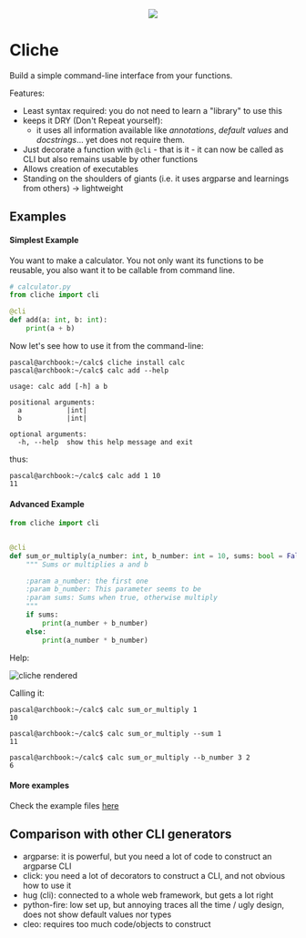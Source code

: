 <p align="center">
  <img src="./resources/logo.gif"/>
</p>

# Cliche

Build a simple command-line interface from your functions.

Features:

- Least syntax required: you do not need to learn a "library" to use this
- keeps it DRY (Don't Repeat yourself):
  - it uses all information available like *annotations*, *default values* and *docstrings*... yet does not require them.
- Just decorate a function with `@cli` - that is it - it can now be called as CLI but also remains usable by other functions
- Allows creation of executables
- Standing on the shoulders of giants (i.e. it uses argparse and learnings from others) -> lightweight

## Examples

#### Simplest Example

You want to make a calculator. You not only want its functions to be reusable, you also want it to be callable from command line.

```python
# calculator.py
from cliche import cli

@cli
def add(a: int, b: int):
    print(a + b)
```

Now let's see how to use it from the command-line:

```
pascal@archbook:~/calc$ cliche install calc
pascal@archbook:~/calc$ calc add --help

usage: calc add [-h] a b

positional arguments:
  a           |int|
  b           |int|

optional arguments:
  -h, --help  show this help message and exit
```

thus:

    pascal@archbook:~/calc$ calc add 1 10
    11

#### Advanced Example

```python
from cliche import cli


@cli
def sum_or_multiply(a_number: int, b_number: int = 10, sums: bool = False):
    """ Sums or multiplies a and b

    :param a_number: the first one
    :param b_number: This parameter seems to be
    :param sums: Sums when true, otherwise multiply
    """
    if sums:
        print(a_number + b_number)
    else:
        print(a_number * b_number)
```

Help:

![cliche rendered](./resources/cliche_rendered.png)

Calling it:

    pascal@archbook:~/calc$ calc sum_or_multiply 1
    10

    pascal@archbook:~/calc$ calc sum_or_multiply --sum 1
    11

    pascal@archbook:~/calc$ calc sum_or_multiply --b_number 3 2
    6

#### More examples

Check the example files [here](https://github.com/kootenpv/cliche/tree/master/examples)

## Comparison with other CLI generators

  - argparse: it is powerful, but you need a lot of code to construct an argparse CLI
  - click: you need a lot of decorators to construct a CLI, and not obvious how to use it
  - hug (cli): connected to a whole web framework, but gets a lot right
  - python-fire: low set up, but annoying traces all the time / ugly design, does not show default values nor types
  - cleo: requires too much code/objects to construct

